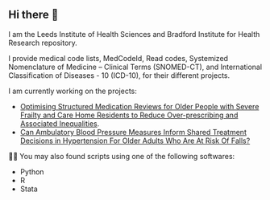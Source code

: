 ## Hi there 👋

I am the Leeds Institute of Health Sciences and Bradford Institute for Health Research repository.

I provide medical code lists, MedCodeId, Read codes, Systemized Nomenclature of Medicine – Clinical Terms (SNOMED-CT), and International Classification of Diseases - 10 (ICD-10), for their different projects.

I am currently working on the projects:
* [Optimising Structured Medication Reviews for Older People with Severe Frailty and Care Home Residents to Reduce Over-prescribing and Associated Inequalities](https://www.cprd.com/approved-studies/optimising-structured-medication-reviews-older-people-severe-frailty-and-care-home).
* [Can Ambulatory Blood Pressure Measures Inform Shared Treatment Decisions in Hypertension For Older Adults Who Are At Risk Of Falls?](https://fundingawards.nihr.ac.uk/award/NIHR303219)

:man_technologist: You may also found scripts using one of the following softwares:
* Python
* R
* Stata

<!--
**LIHS-BIHR/LIHS-BIHR** is a ✨ _special_ ✨ repository because its `README.md` (this file) appears on your GitHub profile.

Here are some ideas to get you started:

- 🔭 I’m currently working on ...
- 🌱 I’m currently learning ...
- 👯 I’m looking to collaborate on ...
- 🤔 I’m looking for help with ...
- 💬 Ask me about ...
- 📫 How to reach me: ...
- 😄 Pronouns: ...
- ⚡ Fun fact: ...
-->
